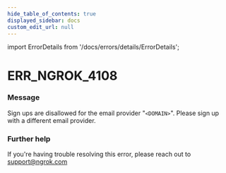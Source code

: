 ```yaml
---
hide_table_of_contents: true
displayed_sidebar: docs
custom_edit_url: null
---
```


import ErrorDetails from '/docs/errors/details/ErrorDetails';

# ERR_NGROK_4108

### Message
Sign ups are disallowed for the email provider "`<DOMAIN>`". Please sign up with a different email provider.

### Further help
If you're having trouble resolving this error, please reach out to [support@ngrok.com](mailto:support@ngrok.com?subject=Help%20with%20ERR_NGROK_4108)

<ErrorDetails error='err_ngrok_4108' />
